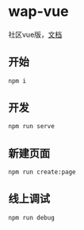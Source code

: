 # wap-vue

社区vue版，[文档](https://github.com/466023746/parcel-plugin-alias/blob/master/DOC.md)

## 开始

```bash
npm i
```

## 开发

```bash
npm run serve
```

## 新建页面

```bash
npm run create:page
```

## 线上调试

```bash
npm run debug
```
